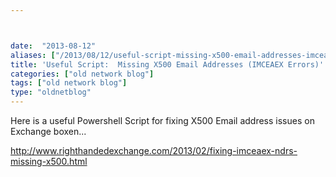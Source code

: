 ```yaml
---



date:  "2013-08-12"
aliases: ["/2013/08/12/useful-script-missing-x500-email-addresses-imceaex-errors/"]
title: 'Useful Script:  Missing X500 Email Addresses (IMCEAEX Errors)'
categories: ["old network blog"]
tags: ["old network blog"]
type: "oldnetblog"
---
```

Here is a useful Powershell Script for fixing X500 Email address issues on Exchange boxen...


http://www.righthandedexchange.com/2013/02/fixing-imceaex-ndrs-missing-x500.html


